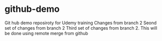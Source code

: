 # github-demo
Git hub demo reposiroty for Udemy training
Changes from branch 2
Seond set of changes from branch 2
Third set of changes from branch 2. This will be done using remote merge from github